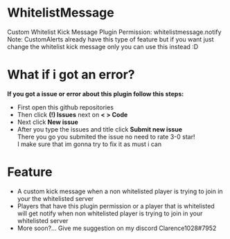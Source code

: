 # WhitelistMessage
Custom Whitelist Kick Message
Plugin Permission: whitelistmessage.notify </br>
Note: CustomAlerts already have this type of feature but if you want just change the whitelist kick message only you can use this instead :D

# What if i got an error?
**If you got a issue or error about this plugin follow this steps:**
- First open this github repositories
- Then click **(!) Issues** next on **< > Code**
- Next click **New issue**
- After you type the issues and title click **Submit new issue** <br/>
There you go you submited the issue no need to rate 3-0 star! <br/>
I make sure that im gonna try to fix it as must i can 

# Feature
- A custom kick message when a non whitelisted player is trying to join in your the whitelisted server
- Players that have this plugin permission or a player that is whitelisted will get notify when non whitelisted player is trying to join in your whitelisted server
- More soon?... Give me suggestion on my discord Clarence1028#7952